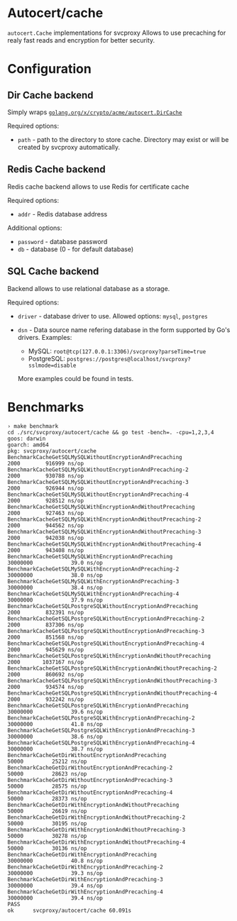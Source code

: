 # Autocert/cache

`autocert.Cache` implementations for svcproxy
Allows to use precaching for realy fast reads and encryption for better security.

# Configuration

## Dir Cache backend

Simply wraps [`golang.org/x/crypto/acme/autocert.DirCache`](https://godoc.org/golang.org/x/crypto/acme/autocert#DirCache)

Required options:
 * `path` - path to the directory to store cache. Directory may exist or will be
   created by svcproxy automatically.

## Redis Cache backend

Redis cache backend allows to use Redis for certificate cache

Required options:
* `addr` - Redis database address

Additional options:
* `password` - database password
* `db` - database (0 - for default database)

## SQL Cache backend

Backend allows to use relational database as a storage.

Required options:
 * `driver` - database driver to use. Allowed options: `mysql`, `postgres`
 * `dsn` - Data source name refering database in the form supported by Go's drivers.
   Examples:
    - MySQL: `root@tcp(127.0.0.1:3306)/svcproxy?parseTime=true`
    - PostgreSQL: `postgres://postgres@localhost/svcproxy?sslmode=disable`

   More examples could be found in tests.

# Benchmarks

```
› make benchmark
cd ./src/svcproxy/autocert/cache && go test -bench=. -cpu=1,2,3,4
goos: darwin
goarch: amd64
pkg: svcproxy/autocert/cache
BenchmarkCacheGetSQLMySQLWithoutEncryptionAndPrecaching              	    2000	    916999 ns/op
BenchmarkCacheGetSQLMySQLWithoutEncryptionAndPrecaching-2            	    2000	    930788 ns/op
BenchmarkCacheGetSQLMySQLWithoutEncryptionAndPrecaching-3            	    2000	    926944 ns/op
BenchmarkCacheGetSQLMySQLWithoutEncryptionAndPrecaching-4            	    2000	    928512 ns/op
BenchmarkCacheGetSQLMySQLWithEncryptionAndWithoutPrecaching          	    2000	    927463 ns/op
BenchmarkCacheGetSQLMySQLWithEncryptionAndWithoutPrecaching-2        	    2000	    944562 ns/op
BenchmarkCacheGetSQLMySQLWithEncryptionAndWithoutPrecaching-3        	    2000	    942038 ns/op
BenchmarkCacheGetSQLMySQLWithEncryptionAndWithoutPrecaching-4        	    2000	    943408 ns/op
BenchmarkCacheGetSQLMySQLWithEncryptionAndPrecaching                 	30000000	        39.0 ns/op
BenchmarkCacheGetSQLMySQLWithEncryptionAndPrecaching-2               	30000000	        38.0 ns/op
BenchmarkCacheGetSQLMySQLWithEncryptionAndPrecaching-3               	30000000	        38.4 ns/op
BenchmarkCacheGetSQLMySQLWithEncryptionAndPrecaching-4               	30000000	        37.9 ns/op
BenchmarkCacheGetSQLPostgreSQLWithoutEncryptionAndPrecaching         	    2000	    832391 ns/op
BenchmarkCacheGetSQLPostgreSQLWithoutEncryptionAndPrecaching-2       	    2000	    837306 ns/op
BenchmarkCacheGetSQLPostgreSQLWithoutEncryptionAndPrecaching-3       	    2000	    851568 ns/op
BenchmarkCacheGetSQLPostgreSQLWithoutEncryptionAndPrecaching-4       	    2000	    945629 ns/op
BenchmarkCacheGetSQLPostgreSQLWithEncryptionAndWithoutPrecaching     	    2000	   1037167 ns/op
BenchmarkCacheGetSQLPostgreSQLWithEncryptionAndWithoutPrecaching-2   	    2000	    860692 ns/op
BenchmarkCacheGetSQLPostgreSQLWithEncryptionAndWithoutPrecaching-3   	    2000	    934574 ns/op
BenchmarkCacheGetSQLPostgreSQLWithEncryptionAndWithoutPrecaching-4   	    2000	    932242 ns/op
BenchmarkCacheGetSQLPostgreSQLWithEncryptionAndPrecaching            	30000000	        39.6 ns/op
BenchmarkCacheGetSQLPostgreSQLWithEncryptionAndPrecaching-2          	30000000	        41.8 ns/op
BenchmarkCacheGetSQLPostgreSQLWithEncryptionAndPrecaching-3          	30000000	        38.6 ns/op
BenchmarkCacheGetSQLPostgreSQLWithEncryptionAndPrecaching-4          	30000000	        38.7 ns/op
BenchmarkCacheGetDirWithoutEncryptionAndPrecaching                   	   50000	     25212 ns/op
BenchmarkCacheGetDirWithoutEncryptionAndPrecaching-2                 	   50000	     28623 ns/op
BenchmarkCacheGetDirWithoutEncryptionAndPrecaching-3                 	   50000	     28575 ns/op
BenchmarkCacheGetDirWithoutEncryptionAndPrecaching-4                 	   50000	     28373 ns/op
BenchmarkCacheGetDirWithEncryptionAndWithoutPrecaching               	   50000	     26619 ns/op
BenchmarkCacheGetDirWithEncryptionAndWithoutPrecaching-2             	   50000	     30195 ns/op
BenchmarkCacheGetDirWithEncryptionAndWithoutPrecaching-3             	   50000	     30278 ns/op
BenchmarkCacheGetDirWithEncryptionAndWithoutPrecaching-4             	   50000	     30136 ns/op
BenchmarkCacheGetDirWithEncryptionAndPrecaching                      	30000000	        40.8 ns/op
BenchmarkCacheGetDirWithEncryptionAndPrecaching-2                    	30000000	        39.3 ns/op
BenchmarkCacheGetDirWithEncryptionAndPrecaching-3                    	30000000	        39.4 ns/op
BenchmarkCacheGetDirWithEncryptionAndPrecaching-4                    	30000000	        39.4 ns/op
PASS
ok  	svcproxy/autocert/cache	60.091s
```

